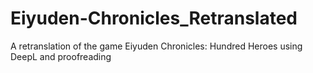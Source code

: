 # Eiyuden-Chronicles_Retranslated
A retranslation of the game Eiyuden Chronicles: Hundred Heroes using DeepL and proofreading
